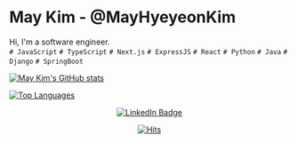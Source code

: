# May Kim - @MayHyeyeonKim
Hi, I'm a software engineer. </br>
`# JavaScript` `# TypeScript` `# Next.js` `# ExpressJS` `# React` `# Python` `# Java` `# Django` `# SpringBoot`

[![May Kim's GitHub stats](https://github-readme-stats.vercel.app/api?username=MayHyeyeonKim&show_icons=true&theme=react&hide=issues,contribs)](https://github.com/anuraghazra/github-readme-stats)

[![Top Languages](https://github-readme-stats.vercel.app/api/top-langs/?username=MayHyeyeonKim&layout=compact&theme=react&hide=ejs,dockerfile,docker,batchfile)](https://github.com/anuraghazra/github-readme-stats)

<div align="center">
  
[![LinkedIn Badge](https://img.shields.io/badge/LinkedIn-blue?style=flat-square&logo=Linkedin&logoColor=white&link=https://www.linkedin.com/in/hykim-may/)](https://www.linkedin.com/in/hykim-may/)
</div>

<div align="center">
  
[![Hits](https://hits.seeyoufarm.com/api/count/incr/badge.svg?url=https%3A%2F%2Fgithub.com%2FMayHyeyeonKim%2Fhit-counter&count_bg=%2379C83D&title_bg=%23555555&icon=&icon_color=%23E7E7E7&title=hits&edge_flat=false)](https://hits.seeyoufarm.com)
</div>
